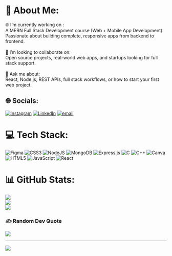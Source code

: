 # 💫 About Me:
🌐 I’m currently working on :<br>A MERN Full Stack Development course (Web + Mobile App Development). Passionate about building complete, responsive apps from backend to frontend.<br><br>🤝 I’m looking to collaborate on:<br>Open source projects, real-world web apps, and startups looking for full stack support.<br><br>💬 Ask me about:<br>React, Node.js, REST APIs, full stack workflows, or how to start your first web project.<br>


## 🌐 Socials:
[![Instagram](https://img.shields.io/badge/Instagram-%23E4405F.svg?logo=Instagram&logoColor=white)](https://instagram.com/yashsharma9311) [![LinkedIn](https://img.shields.io/badge/LinkedIn-%230077B5.svg?logo=linkedin&logoColor=white)](https://linkedin.com/in/yash-sharma-b82858354) [![email](https://img.shields.io/badge/Email-D14836?logo=gmail&logoColor=white)](mailto:yashppsharma9311@gmail.com) 

# 💻 Tech Stack:
![Figma](https://img.shields.io/badge/figma-%23F24E1E.svg?style=for-the-badge&logo=figma&logoColor=white) ![CSS3](https://img.shields.io/badge/css3-%231572B6.svg?style=for-the-badge&logo=css3&logoColor=white) ![NodeJS](https://img.shields.io/badge/node.js-6DA55F?style=for-the-badge&logo=node.js&logoColor=white) ![MongoDB](https://img.shields.io/badge/MongoDB-%234ea94b.svg?style=for-the-badge&logo=mongodb&logoColor=white) ![Express.js](https://img.shields.io/badge/express.js-%23404d59.svg?style=for-the-badge&logo=express&logoColor=%2361DAFB) ![C](https://img.shields.io/badge/c-%2300599C.svg?style=for-the-badge&logo=c&logoColor=white) ![C++](https://img.shields.io/badge/c++-%2300599C.svg?style=for-the-badge&logo=c%2B%2B&logoColor=white) ![Canva](https://img.shields.io/badge/Canva-%2300C4CC.svg?style=for-the-badge&logo=Canva&logoColor=white) ![HTML5](https://img.shields.io/badge/html5-%23E34F26.svg?style=for-the-badge&logo=html5&logoColor=white) ![JavaScript](https://img.shields.io/badge/javascript-%23323330.svg?style=for-the-badge&logo=javascript&logoColor=%23F7DF1E) ![React](https://img.shields.io/badge/react-%2320232a.svg?style=for-the-badge&logo=react&logoColor=%2361DAFB)
# 📊 GitHub Stats:
![](https://github-readme-stats.vercel.app/api?username=yashsharma9311&theme=neon&hide_border=false&include_all_commits=false&count_private=false)<br/>
![](https://nirzak-streak-stats.vercel.app/?user=yashsharma9311&theme=neon&hide_border=false)<br/>
![](https://github-readme-stats.vercel.app/api/top-langs/?username=yashsharma9311&theme=neon&hide_border=false&include_all_commits=false&count_private=false&layout=compact)

### ✍️ Random Dev Quote
![](https://quotes-github-readme.vercel.app/api?type=horizontal&theme=radical)

---
[![](https://visitcount.itsvg.in/api?id=yashsharma9311&icon=0&color=0)](https://visitcount.itsvg.in)

<!-- Proudly created with GPRM ( https://gprm.itsvg.in ) -->
